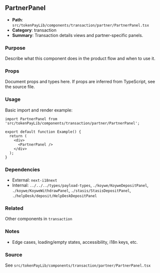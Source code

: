 ## PartnerPanel

- **Path**: `src/tokenPayLib/components/transaction/partner/PartnerPanel.tsx`
- **Category**: transaction
- **Summary**: Transaction details views and partner-specific panels.

### Purpose
Describe what this component does in the product flow and when to use it.

### Props
Document props and types here. If props are inferred from TypeScript, see the source file.

### Usage
Basic import and render example:


```tsx
import PartnerPanel from 'src/tokenPayLib/components/transaction/partner/PartnerPanel';

export default function Example() {
  return (
    <div>
      <PartnerPanel />
    </div>
  );
}

```

### Dependencies
- External: `next-i18next`
- Internal: `../../../types/payload-types`, `./koywe/KoyweDepositPanel`, `./koywe/KoyweWithdrawPanel`, `./stasis/StasisDepositPanel`, `./helpDesk/deposit/HelpDeskDepositPanel`

### Related
Other components in `transaction`

### Notes
- Edge cases, loading/empty states, accessibility, i18n keys, etc.

### Source
See `src/tokenPayLib/components/transaction/partner/PartnerPanel.tsx`
